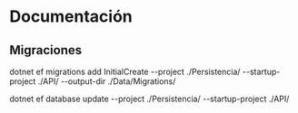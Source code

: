 # Documentación

## Migraciones
dotnet ef migrations add InitialCreate --project ./Persistencia/ --startup-project ./API/ --output-dir ./Data/Migrations/

dotnet ef database update --project ./Persistencia/ --startup-project ./API/  
